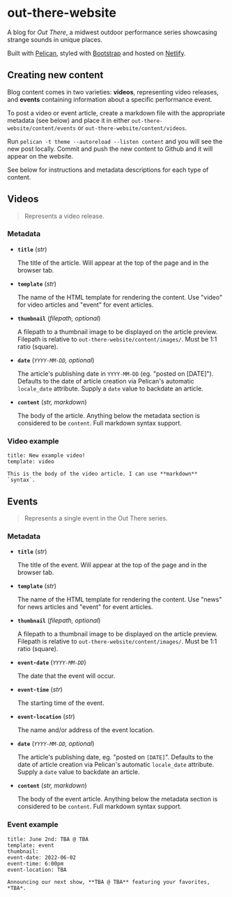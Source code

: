 # out-there-website

A blog for *Out There*, a midwest outdoor performance series showcasing strange sounds in unique places.

Built with [Pelican](https://getpelican.com/), styled with [Bootstrap](https://getbootstrap.com/) and hosted on [Netlify](https://www.netlify.com/).

## Creating new content

Blog content comes in two varieties: **videos**, representing video releases, and **events** containing information about a specific performance event.

To post a video or event article, create a markdown file with the appropriate metadata (see below) and place it in either `out-there-website/content/events` or `out-there-website/content/videos`.

Run `pelican -t theme --autoreload --listen content` and you will see the new post locally. Commit and push the new content to Github and it will appear on the website.

See below for instructions and metadata descriptions for each type of content.

## Videos

> Represents a video release. 

### Metadata

- **`title`** (*str*)
    
    The title of the article. Will appear at the top of the page and in the browser tab.

- **`template`** (*str*)

    The name of the HTML template for rendering the content. Use "video" for video articles and "event" for event articles.

- **`thumbnail`** (*filepath, optional*)

    A filepath to a thumbnail image to be displayed on the article preview. Filepath is relative to `out-there-website/content/images/`. Must be 1:1 ratio (square).

- **`date`** (*`YYYY-MM-DD`, optional*)
    
    The article's publishing date in `YYYY-MM-DD` (eg. "posted on [DATE]"). Defaults to the date of article creation via Pelican's automatic `locale_date` attribute. Supply a `date` value to backdate an article.

- **`content`** (*str, markdown*)
    
    The body of the article. Anything below the metadata section is considered to be `content`. Full markdown syntax support.

### Video example

```
title: New example video!
template: video

This is the body of the video article. I can use **markdown** `syntax`.
```

## Events

> Represents a single event in the Out There series.

### Metadata

- **`title`** (*str*)

    The title of the event. Will appear at the top of the page and in the browser tab.

- **`template`** (*str*)

    The name of the HTML template for rendering the content. Use "news" for news articles and "event" for event articles.

- **`thumbnail`** (*filepath, optional*)

    A filepath to a thumbnail image to be displayed on the article preview. Filepath is relative to `out-there-website/content/images/`. Must be 1:1 ratio (square).

- **`event-date`** (*`YYYY-MM-DD`*)

    The date that the event will occur.

- **`event-time`** (*str*)

    The starting time of the event. 

- **`event-location`** (*str*)

    The name and/or address of the event location.

- **`date`** (*`YYYY-MM-DD`, optional*)

    The article's publishing date, eg. "posted on `[DATE]`". Defaults to the date of article creation via Pelican's automatic `locale_date` attribute. Supply a `date` value to backdate an article.

- **`content`** (*str, markdown*)
    
    The body of the event article. Anything below the metadata section is considered to be `content`. Full markdown syntax support.

### Event example

```
title: June 2nd: TBA @ TBA
template: event
thumbnail: 
event-date: 2022-06-02
event-time: 6:00pm
event-location: TBA

Announcing our next show, **TBA @ TBA** featuring your favorites, *TBA*. 
```
